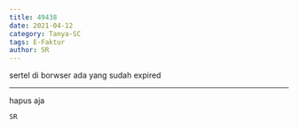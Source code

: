```yaml
---
title: 49438
date: 2021-04-12
category: Tanya-SC
tags: E-Faktur
author: SR
---
```


sertel di borwser ada yang sudah expired

---

hapus aja

`SR`
